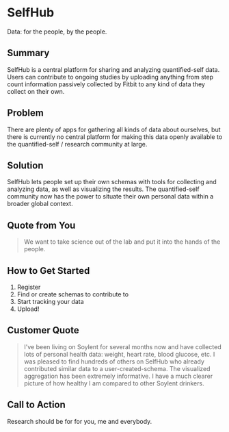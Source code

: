 # SelfHub #

Data: for the people, by the people.
  
## Summary ##
SelfHub is a central platform for sharing and analyzing quantified-self data. Users can contribute to ongoing studies by uploading anything from step count information passively collected by Fitbit to any kind of data they collect on their own.
  
## Problem ##
There are plenty of apps for gathering all kinds of data about ourselves, but there is currently no central platform for making this data openly available to the quantified-self / research community at large.

## Solution ##
SelfHub lets people set up their own schemas with tools for collecting and analyzing data, as well as visualizing the results. The quantified-self community now has the power to situate their own personal data within a broader global context.

## Quote from You ##
> We want to take science out of the lab and put it into the hands of the people.

## How to Get Started ##
  1. Register
  2. Find or create schemas to contribute to
  3. Start tracking your data
  4. Upload!

## Customer Quote ##
> I've been living on Soylent for several months now and have collected lots of personal health data: weight, heart rate, blood glucose, etc. I was pleased to find hundreds of others on SelfHub who already contributed similar data to a user-created-schema. The visualized aggregation has been extremely informative. I have a much clearer picture of how healthy I am compared to other Soylent drinkers.

## Call to Action ##
Research should be for for you, me and everybody.